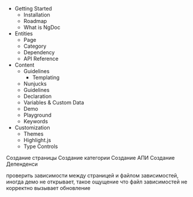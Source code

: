 - Getting Started
	- Installation
	- Roadmap
	- What is NgDoc
- Entities
	- Page
	- Category
	- Dependency
	- API Reference
- Content
	- Guidelines
      - Templating
	- Nunjucks
	- Guidelines
	- Declaration
	- Variables & Custom Data
	- Demo
	- Playground
	- Keywords
- Customization
	- Themes
	- Highlight.js
    - Type Controls

Создание страницы
Создание категории
Создание АПИ
Создание Депенденси

проверить зависимости между страницей и файлом зависимостей, иногда демо не открывает, такое ощущение что файл зависимостей не корректно вызывает обновление
